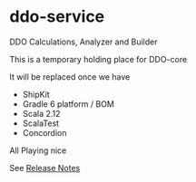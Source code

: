 # ddo-service
DDO Calculations, Analyzer and Builder

This is a temporary holding place for DDO-core

It will be replaced once we have 
* ShipKit
* Gradle 6 platform / BOM
* Scala 2.12
* ScalaTest
* Concordion

All Playing nice

See [Release Notes](docs/release-notes.md)